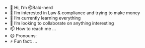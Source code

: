 - 👋 Hi, I’m @Bald-nerd
- 👀 I’m interested in Law & compliance and trying to make money
- 🌱 I’m currently learning everything
- 💞️ I’m looking to collaborate on anything interesting
- 📫 How to reach me ...
- 😄 Pronouns: 
- ⚡ Fun fact: ...

<!---
Bald-nerd/Bald-nerd is a ✨ special ✨ repository because its `README.md` (this file) appears on your GitHub profile.
You can click the Preview link to take a look at your changes.
--->
